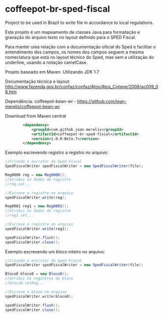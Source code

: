 coffeepot-br-sped-fiscal
========================

Project to be used in Brazil to write file in accordance to local regulations.

Este projeto é um mapeamento de classes Java para formatação e gravação do arquivo texto no layout definido para o SPED Fiscal.

Para manter uma relação com a documentação oficial do Sped e facilitar o entendimento dos campos, os nomes dos campos seguem a mesma nomeclatura que está no layout técnico do Sped, mas sem a utilização do underline, usando a notação camelCase.

Projeto baseado em Maven. Utilizando JDK 1.7

Documentação técnica e layout:
  http://www.fazenda.gov.br/confaz/confaz/Atos/Atos_Cotepe/2008/ac009_08.htm

Dependência: coffeepot-bean-wr -
	https://github.com/jean-merelis/coffeepot-bean-wr

Download from Maven central

```xml
        <dependency>
            <groupId>com.github.jean-merelis</groupId>
            <artifactId>coffeepot-br-sped-fiscal</artifactId>
            <version>1.0.0-Beta.7</version>
        </dependency>
```

Exemplo escrevendo registro a registro no arquivo:
```java
//Criando o escritor do Sped Fiscal
SpedFiscalWriter spedFiscalWriter = new SpedFiscalWriter(file);

Reg0000 reg = new Reg0000();
//atribui os dados do registro
//reg.set...

//Escreve o registro no arquivo
spedFiscalWriter.write(reg);

Reg0001 reg1 = new Reg0001();
//atribui os dados do registro
//reg1.set...

//Escreve o registro no arquivo
spedFiscalWriter.write(reg1);

spedFiscalWriter.flush();
spedFiscalWriter.close();
```

Exemplo escrevendo um bloco inteiro no arquivo:

```java
//Criando o escritor do Sped Fiscal
SpedFiscalWriter spedFiscalWriter = new SpedFiscalWriter(file);

Bloco0 bloco0 = new Bloco0();
//atribui os registros do bloco
//bloco0.setReg...

//Escreve o bloco no arquivo
spedFiscalWriter.write(bloco0);

spedFiscalWriter.flush();
spedFiscalWriter.close();
```

